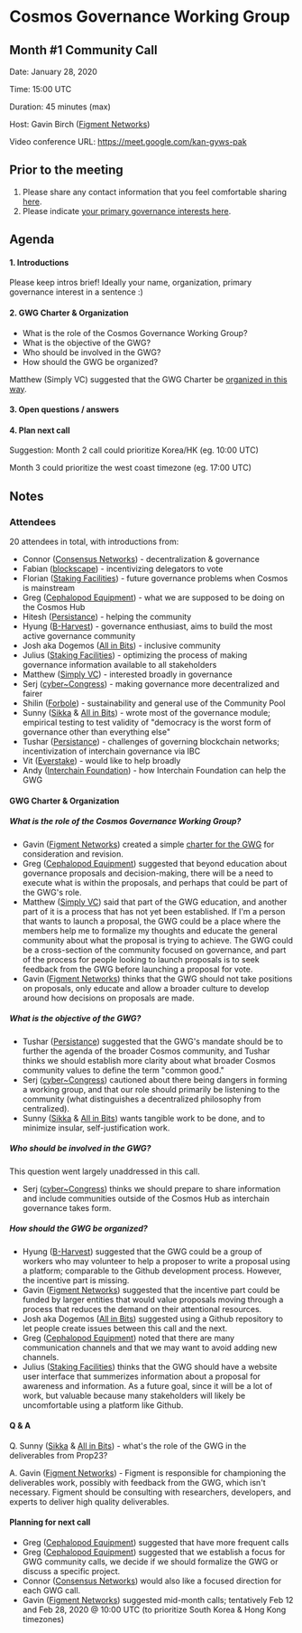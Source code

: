 # Cosmos Governance Working Group
## Month #1 Community Call

Date: January 28, 2020

Time: 15:00 UTC

Duration: 45 minutes (max)

Host: Gavin Birch ([Figment Networks](figment.network))

Video conference URL: https://meet.google.com/kan-gyws-pak

## Prior to the meeting
1. Please share any contact information that you feel comfortable sharing [here](http://bit.ly/2sukvxa).
2. Please indicate [your primary governance interests here](https://docs.google.com/document/d/1jdSwln5L7KLvEkkM91GhlblniSynmAjMyAWSLONxTGQ/edit?usp=sharing).

## Agenda

#### 1. Introductions
Please keep intros brief! Ideally your name, organization, primary governance interest in a sentence :)

#### 2. GWG Charter & Organization
- What is the role of the Cosmos Governance Working Group?
- What is the objective of the GWG?
- Who should be involved in the GWG?
- How should the GWG be organized?

Matthew (Simply VC) suggested that the GWG Charter be [organized in this way](https://forum.cosmos.network/t/gwg-a-charter-for-the-cosmos-governance-working-group/3104/4).

#### 3. Open questions / answers

#### 4. Plan next call
Suggestion: Month 2 call could prioritize Korea/HK (eg. 10:00 UTC)

Month 3 could prioritize the west coast timezone (eg. 17:00 UTC)

## Notes
### Attendees
20 attendees in total, with introductions from:
- Connor ([Consensus Networks](https://consensusnetworks.com)) - decentralization & governance
- Fabian ([blockscape](https://www.blockscape.network)) - incentivizing delegators to vote
- Florian ([Staking Facilities](https://stakingfacilities.com)) - future governance problems when Cosmos is mainstream
- Greg ([Cephalopod Equipment](https://cephalopod.equipment)) - what we are supposed to be doing on the Cosmos Hub
- Hitesh ([Persistance](https://persistence.one)) - helping the community
- Hyung ([B-Harvest](https://bharvest.io)) - governance enthusiast, aims to build the most active governance community
- Josh aka Dogemos ([All in Bits](https://tendermint.com)) - inclusive community
- Julius ([Staking Facilities](https://stakingfacilities.com)) - optimizing the process of making governance information available to all stakeholders
- Matthew ([Simply VC](https://www.simply-vc.com.mt)) - interested broadly in governance
- Serj ([cyber~Congress](https://cybercongress.ai)) - making governance more decentralized and fairer
- Shilin ([Forbole](https://www.forbole.com)) - sustainability and general use of the Community Pool
- Sunny ([Sikka](https://www.sikka.tech) & [All in Bits](https://tendermint.com)) - wrote most of the governance module; empirical testing to test validity of "democracy is the worst form of governance other than everything else"
- Tushar ([Persistance](https://persistence.one)) - challenges of governing blockchain networks; incentivization of interchain governance via IBC
- Vit ([Everstake](https://everstake.one)) - would like to help broadly
- Andy ([Interchain Foundation](https://interchain.io)) - how Interchain Foundation can help the GWG


#### GWG Charter & Organization
##### What is the role of the Cosmos Governance Working Group?
- Gavin ([Figment Networks](figment.network)) created a simple [charter for the GWG](https://forum.cosmos.network/t/gwg-a-charter-for-the-cosmos-governance-working-group/3104) for consideration and revision.
- Greg ([Cephalopod Equipment](https://cephalopod.equipment)) suggested that beyond education about governance proposals and decision-making, there will be a need to execute what is within the proposals, and perhaps that could be part of the GWG's role.
- Matthew ([Simply VC](https://www.simply-vc.com.mt)) said that part of the GWG education, and another part of it is a process that has not yet been established. If I'm a person that wants to launch a proposal, the GWG could be a place where the members help me to formalize my thoughts and educate the general community about what the proposal is trying to achieve. The GWG could be a cross-section of the community focused on governance, and part of the process for people looking to launch proposals is to seek feedback from the GWG before launching a proposal for vote.
- Gavin ([Figment Networks](figment.network)) thinks that the GWG should not take positions on proposals, only educate and allow a broader culture to develop around how decisions on proposals are made.

##### What is the objective of the GWG?
- Tushar ([Persistance](https://persistence.one)) suggested that the GWG's mandate should be to further the agenda of the broader Cosmos community, and Tushar thinks we should establish more clarity about what broader Cosmos community values to define the term "common good."
- Serj ([cyber~Congress](https://cybercongress.ai)) cautioned about there being dangers in forming a working group, and that our role should primarily be listening to the community (what distinguishes a decentralized philosophy from centralized).
- Sunny ([Sikka](https://www.sikka.tech) & [All in Bits](https://tendermint.com)) wants tangible work to be done, and to minimize insular, self-justification work.

##### Who should be involved in the GWG?
This question went largely unaddressed in this call. 
- Serj ([cyber~Congress](https://cybercongress.ai)) thinks we should prepare to share information and include communities outside of the Cosmos Hub as interchain governance takes form.

##### How should the GWG be organized?
- Hyung ([B-Harvest](https://bharvest.io)) suggested that the GWG could be a group of workers who may volunteer to help a proposer to write a proposal using a platform; comparable to the Github development process. However, the incentive part is missing.
- Gavin ([Figment Networks](figment.network)) suggested that the incentive part could be funded by larger entities that would value proposals moving through a process that reduces the demand on their attentional resources.
- Josh aka Dogemos ([All in Bits](https://tendermint.com)) suggested using a Github repository to let people create issues between this call and the next.
- Greg ([Cephalopod Equipment](https://cephalopod.equipment)) noted that there are many communication channels and that we may want to avoid adding new channels.
- Julius ([Staking Facilities](https://stakingfacilities.com)) thinks that the GWG should have a website user interface that summerizes information about a proposal for awareness and information. As a future goal, since it will be a lot of work, but valuable because many stakeholders will likely be uncomfortable using a platform like Github.

#### Q & A
Q. Sunny ([Sikka](https://www.sikka.tech) & [All in Bits](https://tendermint.com)) - what's the role of the GWG in the deliverables from Prop23?

A. Gavin ([Figment Networks](figment.network)) - Figment is responsible for championing the deliverables work, possibly with feedback from the GWG, which isn't necessary. Figment should be consulting with researchers, developers, and experts to deliver high quality deliverables.

#### Planning for next call
- Greg ([Cephalopod Equipment](https://cephalopod.equipment)) suggested that have more frequent calls
- Greg ([Cephalopod Equipment](https://cephalopod.equipment)) suggested that we establish a focus for GWG community calls, we decide if we should formalize the GWG or discuss a specific project.
- Connor ([Consensus Networks](https://consensusnetworks.com)) would also like a focused direction for each GWG call.
- Gavin ([Figment Networks](figment.network)) suggested mid-month calls; tentatively Feb 12 and Feb 28, 2020 @ 10:00 UTC (to prioritize South Korea & Hong Kong timezones)
